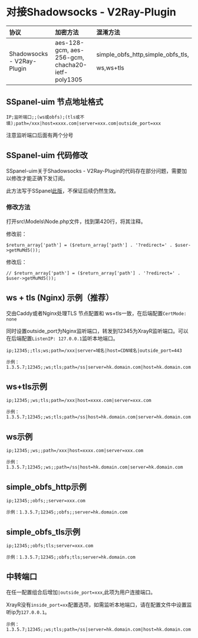 # 对接Shadowsocks - V2Ray-Plugin

<table>
  <thead>
    <tr>
      <th style="text-align:left">&#x534F;&#x8BAE;</th>
      <th style="text-align:left">&#x52A0;&#x5BC6;&#x65B9;&#x6CD5;</th>
      <th style="text-align:left">&#x6DF7;&#x6DC6;&#x65B9;&#x6CD5;</th>
    </tr>
  </thead>
  <tbody>
    <tr>
      <td style="text-align:left">Shadowsocks - V2Ray-Plugin</td>
      <td style="text-align:left">aes-128-gcm, aes-256-gcm, chacha20-ietf-poly1305</td>
      <td style="text-align:left">
        <p>simple_obfs_http,simple_obfs_tls,</p>
        <p>ws,ws+tls</p>
      </td>
    </tr>
  </tbody>
</table>

## SSpanel-uim 节点地址格式

```text
IP;监听端口;;(ws或obfs);(tls或不填);path=/xxx|host=xxxx.com|server=xxx.com|outside_port=xxx
```

注意监听端口后面有两个分号

## SSpanel-uim 代码修改

SSpanel-uim关于Shadowsocks - V2Ray-Plugin的代码存在部分问题，需要加以修改才能正确下发订阅。

此方法写于SSpanel[此版](https://github.com/Anankke/SSPanel-Uim/commit/822d3cbcb3ad8f7e11874a96f05d73e5b016c164)，不保证后续仍然生效。

### 修改方法

打开src\Models\Node.php文件，找到第420行，将其注释。

修改前：

```text
$return_array['path'] = ($return_array['path'] . '?redirect=' . $user->getMuMd5());
```

修改后：

```text
// $return_array['path'] = ($return_array['path'] . '?redirect=' . $user->getMuMd5());
```

## ws + tls \(Nginx\) 示例（**推荐**）

交由Caddy或者Nginx处理TLS 节点配置和 ws+tls一致，在后端配置`CertMode: none`

同时设置outside\_port为Nginx监听端口，转发到12345为XrayR监听端口。可以在后端配置`ListenIP: 127.0.0.1`监听本地端口。

```text
ip;12345;;tls;ws;path=/xxx|server=域名|host=CDN域名|outside_port=443
```

```text
示例：1.3.5.7;12345;;ws;tls;path=/ss|server=hk.domain.com|host=hk.domain.com|outside_port=443
```

## ws+tls示例

```text
ip;12345;;ws;tls;path=/xxx|host=xxxx.com|server=xxx.com
```

```text
示例：1.3.5.7;12345;;ws;tls;path=/ss|host=hk.domain.com|server=hk.domain.com
```

## ws示例

```text
ip;12345;;ws;;path=/xxx|host=xxxx.com|server=xxx.com
```

```text
示例：1.3.5.7;12345;;ws;;path=/ss|host=hk.domain.com|server=hk.domain.com
```

## simple\_obfs\_http示例

```text
ip;12345;;obfs;;server=xxx.com
```

```text
示例：1.3.5.7;12345;;obfs;;server=hk.domain.com
```

## simple\_obfs\_tls示例

```text
ip;12345;;obfs;tls;server=xxx.com
```

```text
示例：1.3.5.7;12345;;obfs;tls;server=hk.domain.com
```

## 中转端口

在任一配置组合后增加`|outside_port=xxx`,此项为用户连接端口。

XrayR没有`inside_port=xx`配置选项，如需监听本地端口，请在配置文件中设置监听ip为`127.0.0.1`。

```text
示例：1.3.5.7;12345;;ws;tls;path=/ss|server=hk.domain.com|host=hk.domain.com|outside_port=8888
```

